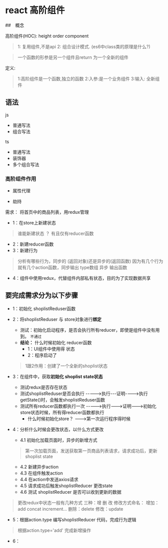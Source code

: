 # react 高阶组件

##　概念

高阶组件(HOC): height order component
> 1: 复用组件,不是api
> 2: 组合设计模式. (es6中class类的原理是什么?)


> 一个函数的形参是另一个组件且return 为一个全新的组件

定义:
> 1:高阶组件是一个函数,独立的函数
> 2:入参:是一个业务组件
> 3:输入: 全新组件

## 语法

js
- 普通写法
- 组合写法

ts 
- 普通写法
- 装饰器
- 多个组合写法

### 高阶组件作用

- 属性代理

- 劫持




需求：
    将首页中的商品列表，用redux管理

- 1：在store上新建状态
>谁能新建状态 ？ 有且仅有reducer函数
- 2：新建reducer函数
- 3：新建行为
> 分析有哪些行为，同步的 (返回对象)还是异步的(返回函数)
> 因为有几个行为就有几个action函数，同步输出 type数组    异步 输出函数
- 4：组件中使用redux，代替组件内部私有状态，目的为了实现数据共享

## 要完成需求分为以下步骤

- 1：初始化 shoplistReduser函数
- 2：将shoplistReduser 与 store对象进行**绑定**
    - 测试：初始化启动程序，是否会执行所有reducer，即使是组件中没有用到。 `不通过`
    - **结论：** 什么时候初始化 reducer函数
        - 1：UI组件中使用得 状态
        - 2：程序启动了
    > 1跟2作用：创建了一个全新的shoplist状态

- 3：在组件中，获取**初始化 shoplist state状态**
    - 测试redux是否存在状态
    - 测试shoplistReduser是否会执行 ----->执行---证明---->执行getState()时，会触发shoplistReduser函数
    - 测试所有reducer函数都执行一次  ----->执行--->证明--->初始化store状态时候，所有得reducer函数都执行
        - 什么时候初始化store？ --->第一次运行程序得时候
    
- 4：分析什么时候会更改状态，以什么方式更改
    - 4.1 初始化加载页面时，异步的新增方式
    > 第一次加载页面，发送获取第一页商品列表请求，请求成功后，更新shoplist state
    - 4.2 新建异步action
    - 4.3 在组件触发action
    - 4.4 在action中发送axios请求
    - 4.5 请求成功后触发shoplistReducer 更改state
    - 4.6 测试 shoplistReducer 是否可以收到更新的数据
> 更改redux中状态一般有几种方式
> 三种：增 删 改
> 修改方式命名：
> 增加：add concat increment...
> 删除：delete
> 修改：update

- 5：根据action.type 编写shoplistReducer 代码，完成行为逻辑
> 根据action.type='add' 完成新增操作
- 6：
